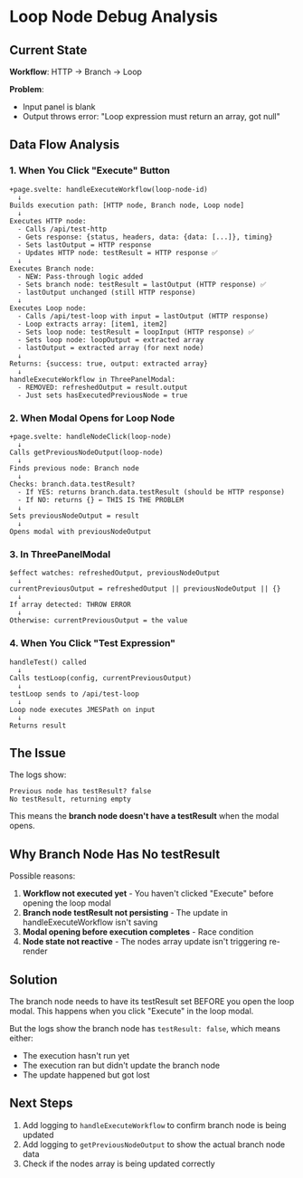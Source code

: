 # Loop Node Debug Analysis

## Current State

**Workflow**: HTTP → Branch → Loop

**Problem**: 
- Input panel is blank
- Output throws error: "Loop expression must return an array, got null"

## Data Flow Analysis

### 1. When You Click "Execute" Button

```
+page.svelte: handleExecuteWorkflow(loop-node-id)
  ↓
Builds execution path: [HTTP node, Branch node, Loop node]
  ↓
Executes HTTP node:
  - Calls /api/test-http
  - Gets response: {status, headers, data: {data: [...]}, timing}
  - Sets lastOutput = HTTP response
  - Updates HTTP node: testResult = HTTP response ✅
  ↓
Executes Branch node:
  - NEW: Pass-through logic added
  - Sets branch node: testResult = lastOutput (HTTP response) ✅
  - lastOutput unchanged (still HTTP response)
  ↓
Executes Loop node:
  - Calls /api/test-loop with input = lastOutput (HTTP response)
  - Loop extracts array: [item1, item2]
  - Sets loop node: testResult = loopInput (HTTP response) ✅
  - Sets loop node: loopOutput = extracted array
  - lastOutput = extracted array (for next node)
  ↓
Returns: {success: true, output: extracted array}
  ↓
handleExecuteWorkflow in ThreePanelModal:
  - REMOVED: refreshedOutput = result.output
  - Just sets hasExecutedPreviousNode = true
```

### 2. When Modal Opens for Loop Node

```
+page.svelte: handleNodeClick(loop-node)
  ↓
Calls getPreviousNodeOutput(loop-node)
  ↓
Finds previous node: Branch node
  ↓
Checks: branch.data.testResult?
  - If YES: returns branch.data.testResult (should be HTTP response)
  - If NO: returns {} ← THIS IS THE PROBLEM
  ↓
Sets previousNodeOutput = result
  ↓
Opens modal with previousNodeOutput
```

### 3. In ThreePanelModal

```
$effect watches: refreshedOutput, previousNodeOutput
  ↓
currentPreviousOutput = refreshedOutput || previousNodeOutput || {}
  ↓
If array detected: THROW ERROR
  ↓
Otherwise: currentPreviousOutput = the value
```

### 4. When You Click "Test Expression"

```
handleTest() called
  ↓
Calls testLoop(config, currentPreviousOutput)
  ↓
testLoop sends to /api/test-loop
  ↓
Loop node executes JMESPath on input
  ↓
Returns result
```

## The Issue

The logs show:
```
Previous node has testResult? false
No testResult, returning empty
```

This means the **branch node doesn't have a testResult** when the modal opens.

## Why Branch Node Has No testResult

Possible reasons:
1. **Workflow not executed yet** - You haven't clicked "Execute" before opening the loop modal
2. **Branch node testResult not persisting** - The update in handleExecuteWorkflow isn't saving
3. **Modal opening before execution completes** - Race condition
4. **Node state not reactive** - The nodes array update isn't triggering re-render

## Solution

The branch node needs to have its testResult set BEFORE you open the loop modal. This happens when you click "Execute" in the loop modal.

But the logs show the branch node has `testResult: false`, which means either:
- The execution hasn't run yet
- The execution ran but didn't update the branch node
- The update happened but got lost

## Next Steps

1. Add logging to `handleExecuteWorkflow` to confirm branch node is being updated
2. Add logging to `getPreviousNodeOutput` to show the actual branch node data
3. Check if the nodes array is being updated correctly